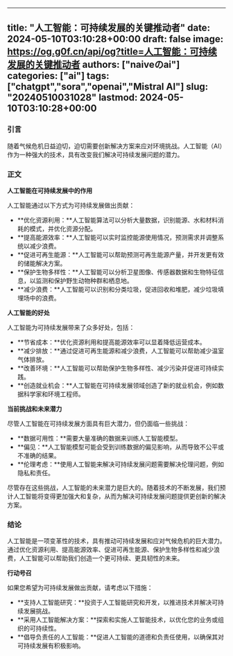
---
title: "人工智能：可持续发展的关键推动者"
date: 2024-05-10T03:10:28+00:00
draft: false
image: https://og.g0f.cn/api/og?title=人工智能：可持续发展的关键推动者
authors: ["naiveのai"]
categories: ["ai"]
tags: ["chatgpt","sora","openai","Mistral AI"]
slug: "20240510031028"
lastmod: 2024-05-10T03:10:28+00:00
---
### 引言

随着气候危机日益迫切，迫切需要创新解决方案来应对环境挑战。人工智能（AI）作为一种强大的技术，具有改变我们解决可持续发展问题的潜力。

### 正文

**人工智能在可持续发展中的作用**

人工智能通过以下方式为可持续发展做出贡献：

- **优化资源利用：**人工智能算法可以分析大量数据，识别能源、水和材料消耗的模式，并优化资源分配。
- **提高能源效率：**人工智能可以实时监控能源使用情况，预测需求并调整系统以减少浪费。
- **促进可再生能源：**人工智能可以帮助预测可再生能源产量，并开发更有效的储能解决方案。
- **保护生物多样性：**人工智能可以分析卫星图像、传感器数据和生物特征信息，以监测和保护野生动物种群和栖息地。
- **减少浪费：**人工智能可以识别和分类垃圾，促进回收和堆肥，减少垃圾填埋场中的浪费。

**人工智能的好处**

人工智能为可持续发展带来了众多好处，包括：

- **节省成本：**优化资源利用和提高能源效率可以显着降低运营成本。
- **减少排放：**通过促进可再生能源和减少浪费，人工智能可以帮助减少温室气体排放。
- **改善环境：**人工智能可以帮助保护生物多样性、减少污染并促进可持续实践。
- **创造就业机会：**人工智能在可持续发展领域创造了新的就业机会，例如数据科学家和环境工程师。

**当前挑战和未来潜力**

尽管人工智能在可持续发展方面具有巨大潜力，但仍面临一些挑战：

- **数据可用性：**需要大量准确的数据来训练人工智能模型。
- **偏见：**人工智能模型可能会受到训练数据的偏见影响，从而导致不公平或不准确的结果。
- **伦理考虑：**使用人工智能来解决可持续发展问题需要解决伦理问题，例如隐私和责任。

尽管存在这些挑战，人工智能的未来潜力是巨大的。随着技术的不断发展，我们预计人工智能将变得更加强大和复杂，从而为解决可持续发展问题提供更创新的解决方案。

### 结论

人工智能是一项变革性的技术，具有推动可持续发展和应对气候危机的巨大潜力。通过优化资源利用、提高能源效率、促进可再生能源、保护生物多样性和减少浪费，人工智能可以帮助我们创造一个更可持续、更具韧性的未来。

**行动号召**

如果您希望为可持续发展做出贡献，请考虑以下措施：

- **支持人工智能研究：**投资于人工智能研究和开发，以推进技术并解决可持续发展挑战。
- **采用人工智能解决方案：**探索和实施人工智能技术，以优化您的业务或组织的可持续性。
- **倡导负责任的人工智能：**促进人工智能的道德和负责任使用，以确保其对可持续发展有积极影响。